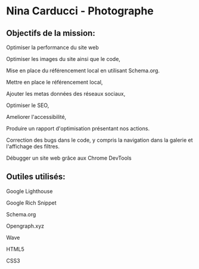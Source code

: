 # Nina Carducci - Photographe




## Objectifs de la mission:




Optimiser la performance du site web

Optimiser les images du site ainsi que le code,

Mise en place du référencement local en utilisant Schema.org.

Mettre en place le référencement local,

Ajouter les metas données des réseaux sociaux,

Optimiser le SEO,

Ameliorer l'accessibilité,

Produire un rapport d'optimisation présentant nos actions.

Correction des bugs dans le code, y compris la navigation dans la galerie et l'affichage des filtres.

Débugger un site web grâce aux Chrome DevTools






## Outiles utilisés:



Google Lighthouse

Google Rich Snippet

Schema.org

Opengraph.xyz

Wave

HTML5

CSS3


